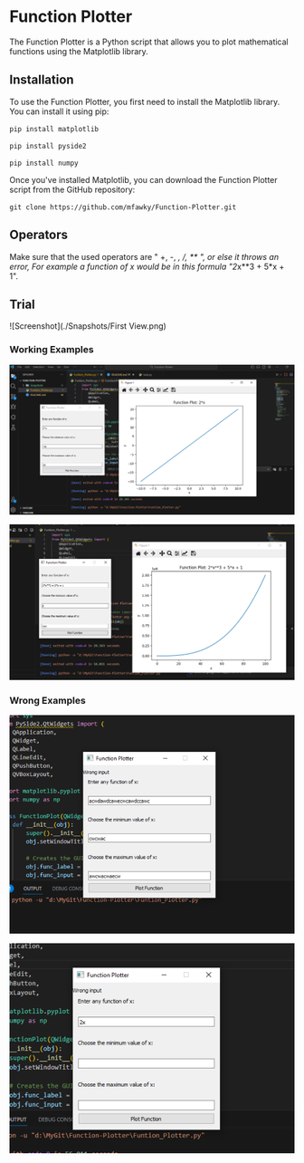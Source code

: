 # Function Plotter

The Function Plotter is a Python script that allows you to plot mathematical functions using the Matplotlib library. 


## Installation

To use the Function Plotter, you first need to install the Matplotlib library. You can install it using pip:

```
pip install matplotlib
```

```
pip install pyside2
```

```
pip install numpy
```

Once you've installed Matplotlib, you can download the Function Plotter script from the GitHub repository:

```
git clone https://github.com/mfawky/Function-Plotter.git
```

## Operators

Make sure that the used operators are " +, -, *, /, ** ", or else it throws an error,
For example a function of x would be in this formula "2*x**3 + 5*x + 1".


## Trial

![Screenshot](./Snapshots/First View.png)

### Working Examples

![Screenshot](./Snapshots/WorkingEx1.png)

![Screenshot](./Snapshots/WorkingEx2.png)


### Wrong Examples

![Screenshot](./Snapshots/WrongEx1.png)

![Screenshot](./Snapshots/WrongEx2.png)